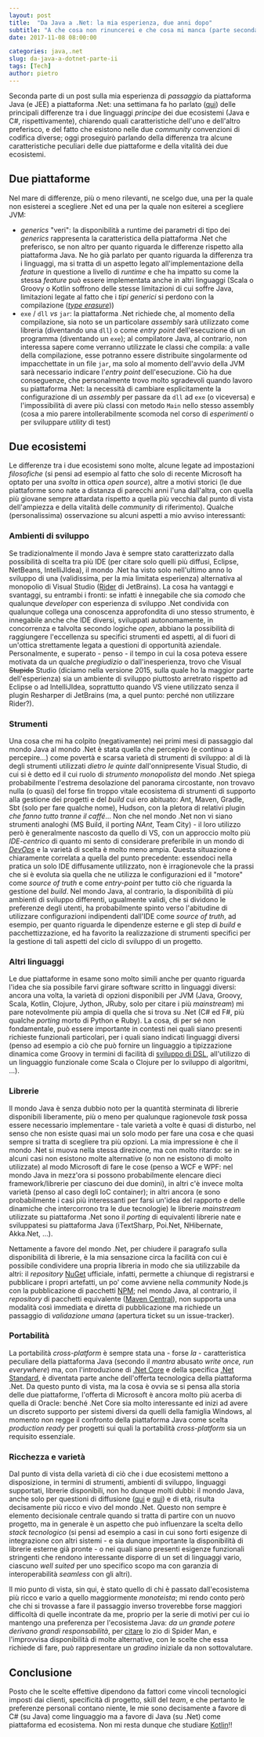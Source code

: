 ```yaml
---
layout: post
title:  "Da Java a .Net: la mia esperienza, due anni dopo"
subtitle: "A che cosa non rinuncerei e che cosa mi manca (parte seconda)"
date: 2017-11-08 08:00:00

categories: java,.net
slug: da-java-a-dotnet-parte-ii
tags: [Tech]
author: pietro
---
```


Seconda parte di un post sulla mia esperienza di _passaggio_ da piattaforma Java (e JEE) a piattaforma .Net: una settimana fa ho parlato ([qui](/java,.net/2017/10/31/da-java-a-dotnet-parte-i.html)) delle principali differenze tra i due linguaggi _principe_ dei due ecosistemi (Java e C#, rispettivamente), chiarendo quali caratteristiche dell'uno e dell'altro preferisco, e del fatto che esistono nelle due _community_ convenzioni di codifica diverse; oggi proseguirò parlando della differenza tra alcune caratteristiche peculiari delle due piattaforme e della vitalità dei due ecosistemi.

## Due piattaforme
Nel mare di differenze, più o meno rilevanti, ne scelgo due, una per la quale non esisterei a scegliere .Net ed una per la quale non esiterei a scegliere JVM:

- _generics_ "veri": la disponibilità a runtime dei parametri di tipo dei _generics_ rappresenta la caratteristica della piattaforma .Net che preferisco, se non altro per quanto riguarda le differenze rispetto alla piattaforma Java. Ne ho già parlato per quanto riguarda la differenza tra i linguaggi, ma si tratta di un aspetto legato all'implementazione della _feature_ in questione a livello di _runtime_ e che ha impatto su come la stessa _feature_ può essere implementata anche in altri linguaggi (Scala o Groovy o Kotlin soffrono delle stesse limitazioni di cui soffre Java, limitazioni legate al fatto che i _tipi generici_ si perdono con la compilazione ([_type erasure_](https://docs.oracle.com/javase/tutorial/java/generics/erasure.html)))
- `exe` / `dll` _vs_ `jar`: la piattaforma .Net richiede che, al momento della compilazione, sia noto se un particolare _assembly_ sarà utilizzato come libreria (diventando una `dll`) o come _entry point_ dell'esecuzione di un programma (diventando un `exe`); al compilatore Java, al contrario, non interessa sapere come verranno utilizzate le classi che compila: a valle della compilazione, esse potranno essere distribuite singolarmente od impacchettate in un file `jar`, ma solo al momento dell'avvio della JVM sarà necessario indicare l'_entry point_ dell'esecuzione. Ciò ha due conseguenze, che personalmente trovo molto sgradevoli quando lavoro su piattaforma .Net: la necessità di cambiare esplicitamente la configurazione di un _assembly_ per passare da `dll` ad `exe` (o viceversa) e l'impossibilità di avere più classi con metodo `Main` nello stesso assembly (cosa a mio parere intollerabilmente scomoda nel corso di _esperimenti_  o per sviluppare _utility_ di test)

## Due ecosistemi
Le differenze tra i due ecosistemi sono molte, alcune legate ad impostazioni _filosofiche_ (si pensi ad esempio al fatto che solo di recente Microsoft ha optato per una _svolta_ in ottica _open source_), altre a motivi storici (le due piattaforme sono nate a distanza di parecchi anni l'una dall'altra, con quella più giovane sempre attardata rispetto a quella più vecchia dal punto di vista dell'ampiezza e della vitalità delle _community_ di riferimento).
Qualche (personalissima) osservazione su alcuni aspetti a mio avviso interessanti:
### Ambienti di sviluppo
Se tradizionalmente il mondo Java è sempre stato caratterizzato dalla possibilità di scelta tra più IDE (per citare solo quelli più diffusi, Eclipse, NetBeans, IntelliJIdea), il mondo .Net ha visto solo nell'ultimo anno lo sviluppo di una (validissima, per la mia limitata esperienza) alternativa al monopolio di Visual Studio ([Rider](https://www.jetbrains.com/rider/) di JetBrains).
La cosa ha vantaggi e svantaggi, su entrambi i fronti: se infatti è innegabile che sia _comodo_ che qualunque _developer_ con esperienza di sviluppo .Net condivida con qualunque collega una conoscenza approfondita di uno stesso strumento, è innegabile anche che IDE diversi, sviluppati autonomamente, in concorrenza e talvolta secondo logiche _open_, abbiano la possibilità di raggiungere l'eccellenza su specifici strumenti ed aspetti, al di fuori di un'ottica strettamente legata a questioni di opportunità aziendale.
Personalmente, e superato - penso - il tempo in cui la cosa poteva essere motivata da un qualche _pregiudizio_ o dall'inesperienza, trovo che Visual ~~Stupido~~ Studio (diciamo nella versione 2015, sulla quale ho la maggior parte dell'esperienza) sia un ambiente di sviluppo piuttosto arretrato rispetto ad Eclipse o ad IntelliJIdea, soprattutto quando VS viene utilizzato senza il plugin Resharper di JetBrains (ma, a quel punto: perché non utilizzare Rider?).

### Strumenti
Una cosa che mi ha colpito (negativamente) nei primi mesi di passaggio dal mondo Java al mondo .Net è stata quella che percepivo (e continuo a percepire...) come povertà e scarsa varietà di strumenti di sviluppo: al di là degli strumenti utilizzati _dietro le quinte_ dall'onnipresente Visual Studio, di cui si è detto ed il cui ruolo di _strumento monopolista_ del mondo .Net spiega probabilmente l'estrema desolazione del panorama circostante, non trovavo nulla (o quasi) del forse fin troppo vitale ecosistema di strumenti di supporto alla gestione dei progetti e del _build_ cui ero abituato: Ant, Maven, Gradle, Sbt (solo per fare qualche nome), Hudson, con la pletora di relativi plugin _che fanno tutto tranne il caffé_...
Non che nel mondo .Net non vi siano strumenti analoghi (MS Build, il porting _NAnt_, Team City) - il loro utilizzo però è generalmente nascosto da quello di VS, con un approccio molto più _IDE-centrico_ di quanto mi sento di considerare preferibile in un mondo di [_DevOps_](https://en.wikipedia.org/wiki/DevOps) e la varietà di scelta è molto meno ampia.
Questa situazione è chiaramente correlata a quella del punto precedente: essendoci nella pratica un solo IDE diffusamente utilizzato, non è irragionevole che la prassi che si è evoluta sia quella che ne utilizza le configurazioni ed il "motore" come _source of truth_ e come _entry-point_ per tutto ciò che riguarda la gestione del _build_. Nel mondo Java, al contrario, la disponibilità di più ambienti di sviluppo differenti, ugualmente validi, che si dividono le preferenze degli utenti, ha probabilmente spinto verso l'abitudine di utilizzare configurazioni indipendenti dall'IDE come _source of truth_, ad esempio, per quanto riguarda le dipendenze esterne e gli step di _build_ e pacchettizzazione, ed ha favorito la realizzazione di strumenti specifici per la gestione di tali aspetti del ciclo di sviluppo di un progetto.

### Altri linguaggi
Le due piattaforme in esame sono molto simili anche per quanto riguarda l'idea che sia possibile farvi girare software scritto in linguaggi diversi: ancora una volta, la varietà di opzioni disponibili per JVM (Java, Groovy, Scala, Kotlin, Clojure, Jython, JRuby, solo per citare i più _mainstream_) mi pare notevolmente più ampia di quella che si trova su .Net (C# ed F#, più qualche _porting_ morto di Python e Ruby). La cosa, di per sé non fondamentale, può essere importante in contesti nei quali siano presenti richieste funzionali particolari, per i quali siano indicati linguaggi diversi (penso ad esempio a ciò che può fornire un linguaggio a tipizzazione dinamica come Groovy in termini di facilità di [sviluppo di DSL](https://www.amazon.com/Groovy-Domain-Specific-Languages-Fergal-Dearle/dp/1849695407/), all'utilizzo di un linguaggio funzionale come Scala o Clojure per lo sviluppo di algoritmi, ...).

### Librerie
Il mondo Java è senza dubbio noto per la quantità sterminata di librerie disponibili liberamente, più o meno per qualunque ragionevole _task_ possa essere necessario implementare - tale varietà a volte è quasi di disturbo, nel senso che non esiste quasi mai un solo modo per fare una cosa e che quasi sempre si tratta di scegliere tra più opzioni. La mia impressione è che il mondo .Net si muova nella stessa direzione, ma con molto ritardo: se in alcuni casi non esistono molte alternative (o non ne esistono di molto utilizzate) al modo Microsoft di fare le cose (penso a WCF e WPF: nel mondo Java in mezz'ora si possono probabilmente elencare dieci framework/librerie per ciascuno dei due domini), in altri c'è invece molta varietà (penso al caso degli IoC container); in altri ancora (e sono probabilmente i casi più interessanti per farsi un'idea del rapporto e delle dinamiche che intercorrono tra le due tecnologie) le librerie _mainstream_ utilizzate su piattaforma .Net sono il _porting_ di equivalenti librerie nate e sviluppatesi su piattaforma Java (iTextSharp, Poi.Net, NHibernate, Akka.Net, ...).

Nettamente a favore del mondo .Net, per chiudere il paragrafo sulla disponibilità di librerie, è la mia sensazione circa la facilità con cui è possibile condividere una propria libreria in modo che sia utilizzabile da altri: il _repository_ [NuGet](https://www.nuget.org/) ufficiale, infatti, permette a chiunque di registrarsi e pubblicare i propri artefatti, un po' come avviene nella _community_ Node.js con la pubblicazione di pacchetti [NPM](https://www.npmjs.com/); nel mondo Java, al contrario, il _repository_ di pacchetti equivalente ([Maven Central](https://search.maven.org/)), non supporta una modalità così immediata e diretta di pubblicazione ma richiede un passaggio di _validazione umana_ (apertura ticket su un issue-tracker).

### Portabilità
La portabilità _cross-platform_ è sempre stata una - forse *la* - caratteristica peculiare della piattaforma Java (secondo il _mantra_ abusato _write once, run everywhere_) ma, con l'introduzione di [.Net Core](https://www.microsoft.com/net/core) e della specifica [.Net Standard](https://docs.microsoft.com/en-us/dotnet/standard/net-standard), è diventata parte anche dell'offerta tecnologica della piattaforma .Net. Da questo punto di vista, ma la cosa è ovvia se si pensa alla storia delle due piattaforme, l'offerta di Microsoft è ancora molto più acerba di quella di Oracle: benché .Net Core sia molto interessante ed inizi ad avere un discreto supporto per sistemi diversi da quelli della famiglia Windows, al momento non regge il confronto della piattaforma Java come scelta _production ready_ per progetti sui quali la portabilità _cross-platform_ sia un requisito essenziale.

### Ricchezza e varietà
Dal punto di vista della varietà di ciò che i due ecosistemi mettono a disposizione, in termini di strumenti, ambienti di sviluppo, linguaggi supportati, librerie disponibili, non ho dunque molti dubbi: il mondo Java, anche solo per questioni di diffusione ([qui](http://pypl.github.io/PYPL.html) e [qui](https://www.tiobe.com/tiobe-index/)) e di età, risulta decisamente più ricco e vivo del mondo .Net. Questo non sempre è elemento decisionale centrale quando si tratta di partire con un nuovo progetto, ma in generale è un aspetto che può influenzare la scelta dello _stack tecnologico_ (si pensi ad esempio a casi in cui sono forti esigenze di integrazione con altri sistemi - e sia dunque importante la disponibilità di librerie esterne già pronte - o nei quali siano presenti esigenze funzionali stringenti che rendono interessante disporre di un set di linguaggi vario, ciascuno _well suited_ per uno specifico scopo ma con garanzia di interoperabilità _seamless_ con gli altri).

Il mio punto di vista, sin qui, è stato quello di chi è passato dall'ecosistema più ricco e vario a quello maggiormente _monoteista_; mi rendo conto però che chi si trovasse a fare il passaggio inverso troverebbe forse maggiori difficoltà di quelle incontrate da me, proprio per la serie di motivi per cui io mantengo una preferenza per l'ecosistema Java: _da un grande potere derivano grandi responsabilità_, per [citare](https://it.wikipedia.org/wiki/Ben_Parker) lo zio di Spider Man, e l'improvvisa disponibilità di molte alternative, con le scelte che essa richiede di fare, può rappresentare un _gradino_ iniziale da non sottovalutare.

## Conclusione
Posto che le scelte effettive dipendono da fattori come vincoli tecnologici imposti dai clienti, specificità di progetto, skill del _team_, e che pertanto le preferenze personali contano niente, le mie sono decisamente a favore di C# (su Java) come linguaggio ma a favore di Java (su .Net) come piattaforma ed ecosistema. Non mi resta dunque che studiare [Kotlin](https://kotlinlang.org/)!!